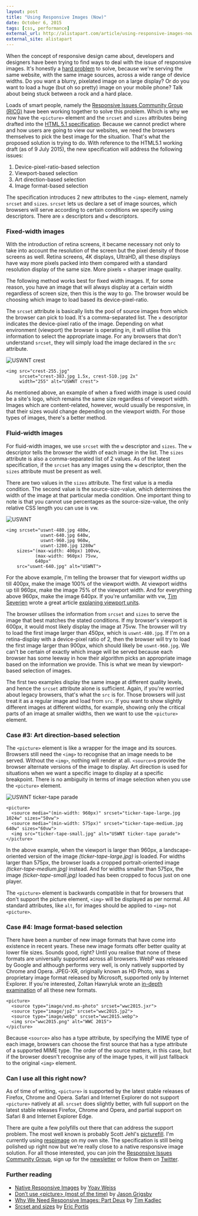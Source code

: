 ```yaml
---
layout: post
title: "Using Responsive Images (Now)"
date: October 6, 2015
tags: [css, performance]
external_url: http://alistapart.com/article/using-responsive-images-now
external_site: alistapart
---
```

When the concept of responsive design came about, developers and designers have been trying to find ways to deal with the issue of responsive images. It's honestly a [hard problem](https://css-tricks.com/responsive-images-hard/) to solve, because we're serving the same website, with the same image sources, across a wide range of device widths. Do you want a blurry, pixelated image on a large display? Or do you want to load a huge (but oh so pretty) image on your mobile phone? Talk about being stuck between a rock and a hard place.

Loads of smart people, namely the [Responsive Issues Community Group (RICG)](https://www.w3.org/community/respimg/) have been working together to solve this problem. Which is why we now have the `<picture>` element and the `srcset` and `sizes` attributes being drafted into the [HTML 5.1 specification](http://www.w3.org/TR/html51/). Because we cannot predict where and how users are going to view our websites, we need the browsers themselves to pick the best image for the situation. That's what the proposed solution is trying to do. With reference to the HTML5.1 working draft (as of 9 July 2015), the new specification will address the following issues:

1. Device-pixel-ratio-based selection
2. Viewport-based selection
3. Art direction-based selection
4. Image format-based selection

The specification introduces 2 new attributes to the `<img>` element, namely `srcset` and `sizes`. `srcset` lets us declare a set of image sources, which browsers will serve according to certain conditions we specify using descriptors. There are `x` descriptors and `w` descriptors. 

### Fixed-width images

With the introduction of retina screens, it became necessary not only to take into account the resolution of the screen but the pixel density of those screens as well. Retina screens, 4K displays, UltraHD, all these displays have way more pixels packed into them compared with a standard resolution display of the same size. More pixels = sharper image quality.

The following method works best for fixed width images. If, for some reason, you have an image that will always display at a certain width regardless of screen size, then this is the way to go. The browser would be choosing which image to load based its device-pixel-ratio.

The `srcset` attribute is basically lists the pool of source images from which the browser can pick to load. It's a comma-separated list. The `x` descriptor indicates the device-pixel ratio of the image. Depending on what environment (viewport) the browser is operating in, it will utilise this information to select the appropriate image. For any browsers that don't understand `srcset`, they will simply load the image declared in the `src` attribute.

<img srcset="{{ site.url }}/assets/images/posts/responsive-images/crest-383.jpg 1.5x, {{ site.url }}/assets/images/posts/responsive-images/crest-510.jpg 2x" src="{{ site.url }}/assets/images/posts/responsive-images/crest-255.jpg" alt="USWNT crest" />
<pre><code class="language-markup">&lt;img src="crest-255.jpg"
     srcset="crest-383.jpg 1.5x, crest-510.jpg 2x"
     width="255" alt="USWNT crest"&gt;</code></pre>

As mentioned above, an example of when a fixed width image is used could be a site's logo, which remains the same size regardless of viewport width. Images which are content-related, however, would usually be responsive, in that their sizes would change depending on the viewport width. For those types of images, there's a better method.

### Fluid-width images

For fluid-width images, we use `srcset` with the `w` descriptor and `sizes`. The `w` descriptor tells the browser the width of each image in the list. The `sizes` attribute is also a comma-separated list of 2 values. As of the latest specification, if the `srcset` has any images using the `w` descriptor, then the `sizes` attribute must be present as well. 

There are two values in the `sizes` attribute. The first value is a media condition. The second value is the source-size-value, which determines the width of the image at that particular media condition. One important thing to note is that you cannot use percentages as the source-size-value, the only relative CSS length you can use is vw.

<img srcset="{{ site.url }}/assets/images/posts/responsive-images/uswnt-480.jpg 480w, {{ site.url }}/assets/images/posts/responsive-images/uswnt-640.jpg 640w, {{ site.url }}/assets/images/posts/responsive-images/uswnt-960.jpg 960w, {{ site.url }}/assets/images/posts/responsive-images/uswnt-1280.jpg 1280w" sizes="(max-width: 400px) 100vw, (max-width: 960px) 75vw, 640px" src="{{ site.url }}/assets/images/posts/responsive-images/uswnt-640.jpg" alt="USWNT" />
<pre><code class="language-markup">&lt;img srcset="uswnt-480.jpg 480w, 
             uswnt-640.jpg 640w, 
             uswnt-960.jpg 960w,
             uswnt-1280.jpg 1280w" 
    sizes="(max-width: 400px) 100vw, 
           (max-width: 960px) 75vw, 
           640px" 
    src="uswnt-640.jpg" alt="USWNT"&gt;</code></pre>

For the above example, I'm telling the browser that for viewport widths up till 400px, make the image 100% of the viewport width. At viewport widths up till 960px, make the image 75% of the viewport width. And for everything above 960px, make the image 640px. If you're unfamiliar with vw, [Tim Severien](https://timseverien.com/) wrote a great article [explaning viewport units](https://web-design-weekly.com/2014/11/18/viewport-units-vw-vh-vmin-vmax/). 

The browser utilises the information from `srcset` and `sizes` to serve the image that best matches the stated conditions. If my browser's viewport is 600px, it would most likely display the image at 75vw. The browser will try to load the first image larger than 450px, which is `uswnt-480.jpg`. If I'm on a retina-display with a device-pixel ratio of 2, then the browser will try to load the first image larger than 900px, which should likely be `uswnt-960.jpg`. We can't be certain of exactly which image will be served because each browser has some leeway in how their algorithm picks an appropriate image based on the information we provide. This is what we mean by viewport-based selection of images.

The first two examples display the same image at different quality levels, and hence the `srcset` attribute alone is sufficient. Again, if you're worried about legacy browsers, that's what the `src` is for. Those browsers will just treat it as a regular image and load from `src`. If you want to show slightly different images at different widths, for example, showing only the critical parts of an image at smaller widths, then we want to use the `<picture>` element.

### Case #3: Art direction-based selection

The `<picture>` element is like a wrapper for the image and its sources. Browsers still need the `<img>` to recognise that an image needs to be served. Without the `<img>`, nothing will render at all. `<source>`s provide the browser alternate versions of the image to display. Art direction is used for situations when we want a specific image to display at a specific breakpoint. There is no ambiguity in terms of image selection when you use the `<picture>` element.

<p>
<picture>
  <source media="(min-width: 960px)" srcset="{{ site.url }}/assets/images/posts/responsive-images/ticker-tape-large.jpg">
  <source media="(min-width: 575px)" srcset="{{ site.url }}/assets/images/posts/responsive-images/ticker-tape-medium.jpg">
  <img src="{{ site.url }}/assets/images/posts/responsive-images/ticker-tape-small.jpg" alt="USWNT ticker-tape parade">
</picture>
</p>

<pre><code class="language-markup">&lt;picture&gt;
  &lt;source media="(min-width: 960px)" srcset="ticker-tape-large.jpg 1024w" sizes="50vw"&gt;
  &lt;source media="(min-width: 575px)" srcset="ticker-tape-medium.jpg 640w" sizes="60vw"&gt;
  &lt;img src="ticker-tape-small.jpg" alt="USWNT ticker-tape parade"&gt;
&lt;/picture&gt;</code></pre>

In the above example, when the viewport is larger than 960px, a landscape-oriented version of the image *(ticker-tape-large.jpg)* is loaded. For widths larger than 575px, the browser loads a cropped portrait-oriented image *(ticker-tape-medium.jpg)* instead. And for widths smaller than 575px, the image *(ticker-tape-small.jpg)* loaded has been cropped to focus just on one player.

The `<picture>` element is backwards compatible in that for browsers that don't support the picture element, `<img>` will be displayed as per normal. All standard attributes, like `alt`, for images should be applied to `<img>` not `<picture>`.

### Case #4: Image format-based selection

There have been a number of new image formats that have come into existence in recent years. These new image formats offer better quality at lower file sizes. Sounds good, right? Until you realise that none of these formats are universally supported across all browsers. WebP was released by Google and although performs very well, is only natively supported by Chrome and Opera. JPEG-XR, originally known as HD Photo, was a proprietary image format released by Microsoft, supported only by Internet Explorer. If you're interested, Zoltan Hawryluk wrote an [in-depth examination](http://www.useragentman.com/blog/2015/01/14/using-webp-jpeg2000-jpegxr-apng-now-with-picturefill-and-modernizr/) of all these new formats.

<pre><code class="language-markup">&lt;picture&gt;
  &lt;source type="image/vnd.ms-photo" srcset="wwc2015.jxr"&gt;
  &lt;source type="image/jp2" srcset="wwc2015.jp2"&gt;
  &lt;source type="image/webp" srcset="wwc2015.webp"&gt;
  &lt;img src="wwc2015.png" alt="WWC 2015"&gt;
&lt;/picture&gt;</code></pre>

Because `<source>` also has a type attribute, by specifying the MIME type of each image, browsers can choose the first source that has a type attribute of a supported MIME type. The order of the source matters, in this case, but if the browser doesn't recognise any of the image types, it will just fallback to the original `<img>` element.

### Can I use all this right now?

As of time of writing, `<picture>` is supported by the latest stable releases of Firefox, Chrome and Opera. Safari and Internet Explorer do not support `<picture>` natively at all. `srcset` does slightly better, with full support on the latest stable releases Firefox, Chrome and Opera, and partial support on Safari 8 and Internet Explorer Edge.

There are quite a few polyfills out there that can address the support problem. The most well known is probably Scott Jehl's [picturefill](http://scottjehl.github.io/picturefill/). I'm currently using [respimage](https://github.com/aFarkas/respimage) on my own site. The specification is still being polished up right now but we're really close to a native responsive image solution. For all those interested, you can join the [Responsive Issues Community Group](https://www.w3.org/community/respimg/), sign up for the [newsletter](https://responsiveimages.org/) or follow them on [Twitter](https://twitter.com/respimg).


### Further reading

<ul>
  <li class="no-margin"><a href="https://dev.opera.com/articles/native-responsive-images/">Native Responsive Images</a> by <a href="http://blog.yoav.ws/">Yoav Weiss</a></li>
  <li class="no-margin"><a href="http://blog.cloudfour.com/dont-use-picture-most-of-the-time/">Don’t use &lt;picture&gt; (most of the time)</a> by <a href="https://twitter.com/grigs">Jason Grigsby</a></li>
  <li class="no-margin"><a href="http://timkadlec.com/2013/11/why-we-need-responsive-images-part-deux/">Why We Need Responsive Images: Part Deux</a> by <a href="http://timkadlec.com/">Tim Kadlec</a></li>
  <li><a href="https://ericportis.com/posts/2014/srcset-sizes/">Srcset and sizes</a> by <a href="https://ericportis.com/">Eric Portis</a></li>
</ul>

